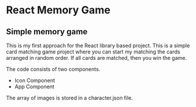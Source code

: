 # React Memory Game

## Simple memory game

This is my first approach for the React library based project. This is a simple card matching game project where you can start my matching the cards arranged in random order. If all cards are matched, then you win the game.

The code consists of two components.

- Icon Component
- App Component

The array of images is stored in a character.json file.
